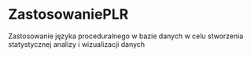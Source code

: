 # ZastosowaniePLR
Zastosowanie języka proceduralnego w bazie danych w celu stworzenia statystycznej analizy i wizualizacji danych 
